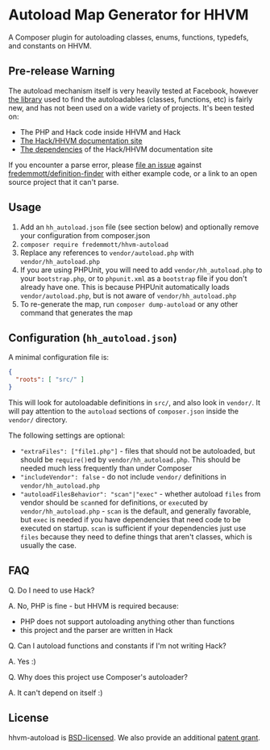 Autoload Map Generator for HHVM
===============================

A Composer plugin for autoloading classes, enums, functions, typedefs, and constants on HHVM.

Pre-release Warning
-------------------

The autoload mechanism itself is very heavily tested at Facebook, however
[the library](https://github.com/fredemmott/definition-finder/) used to find the autoloadables (classes,
functions, etc) is fairly new, and has not been used on a wide variety of projects. It's been tested on:

 - The PHP and Hack code inside HHVM and Hack
 - [The Hack/HHVM documentation site](https://github.com/hhvm/user-documentation/)
 - [The dependencies](https://github.com/hhvm/user-documentation/blob/master/composer.lock) of the Hack/HHVM documentation site

If you encounter a parse error, please [file an issue](https://github.com/fredemmott/definition-finder/issues) against [fredemmott/definition-finder](https://github.com/fredemmott/definition-finder/) with either example code, or a link to an open source project that it can't parse.

Usage
-----

1. Add an `hh_autoload.json` file (see section below) and optionally remove your configuration from composer.json
2. `composer require fredemmott/hhvm-autoload`
3. Replace any references to `vendor/autoload.php` with  `vendor/hh_autoload.php`
4. If you are using PHPUnit, you will need to add `vendor/hh_autoload.php` to your `bootstrap.php`, or to `phpunit.xml` as a `bootstrap` file if you don't already have one. This is because PHPUnit automatically loads `vendor/autoload.php`, but is not aware of `vendor/hh_autoload.php`
5. To re-generate the map, run `composer dump-autoload` or any other command that generates the map

Configuration (`hh_autoload.json`)
----------------------------------

A minimal configuration file is:

```JSON
{
  "roots": [ "src/" ]
}
```

This will look for autoloadable definitions in `src/`, and also look in `vendor/`. It will pay attention to the `autoload` sections of `composer.json` inside the `vendor/` directory.

The following settings are optional:

 - `"extraFiles": ["file1.php"]` - files that should not be autoloaded, but should be `require()`ed by `vendor/hh_autoload.php`. This should be needed much less frequently than under Composer
 - `"includeVendor": false` - do not include `vendor/` definitions in `vendor/hh_autoload.php`
 - `"autoloadFilesBehavior": "scan"|"exec"` - whether autoload `files` from vendor should be `scan`ned for definitions, or `exec`uted by `vendor/hh_autoload.php` - `scan` is the default, and generally favorable, but `exec` is needed if you have dependencies that need code to be executed on startup. `scan` is sufficient if your dependencies just use `files` because they need to define things that aren't classes, which is usually the case.

FAQ
---

Q. Do I need to use Hack?

A. No, PHP is fine - but HHVM is required because:

 - PHP does not support autoloading anything other than functions
 - this project and the parser are written in Hack

Q. Can I autoload functions and constants if I'm not writing Hack?

A. Yes :)

Q. Why does this project use Composer's autoloader?

A. It can't depend on itself :)

License
-------

hhvm-autoload is [BSD-licensed](LICENSE). We also provide an additional [patent grant](PATENTS).

